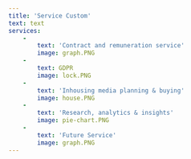 ```yaml
---
title: 'Service Custom'
text: text
services:
    -
        text: 'Contract and remuneration service'
        image: graph.PNG
    -
        text: GDPR
        image: lock.PNG
    -
        text: 'Inhousing media planning & buying'
        image: house.PNG
    -
        text: 'Research, analytics & insights'
        image: pie-chart.PNG
    -
        text: 'Future Service'
        image: graph.PNG
---
```


